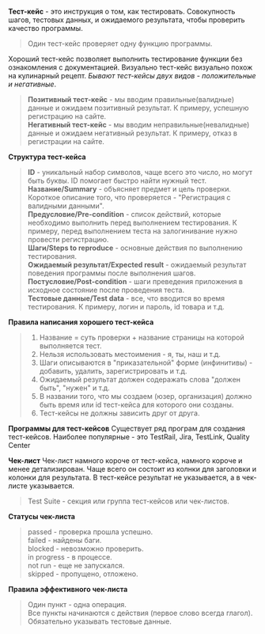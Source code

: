 **Тест-кейс** - это инструкция о том, как тестировать. Совокупность шагов, тестовых данных, и ожидаемого результата, чтобы проверить качество программы.
> Один тест-кейс проверяет одну функцию программы.

Хороший тест-кейс позволяет выполнить тестирование функции без ознакомления с документацией. Визуально тест-кейс визуально похож на кулинарный рецепт. *Бывают тест-кейсы двух видов - положительные и негативные*.
> **Позитивный тест-кейс** - мы вводим правильные(валидные) данные и ожидаем позитивный результат. К примеру, успешную регистрацию на сайте.  
> **Негативный тест-кейс** - мы вводим неправильные(невалидные) данные и ожидаем негативный результат. К примеру, отказ в регистрации на сайте.  

**Структура тест-кейса**
> **ID** - уникальный набор символов, чаще всего это число, но могут быть буквы. ID помогает быстро найти нужный тест.  
> **Название/Summary** - объясняет предмет и цель проверки. Короткое описание того, что проверяется - "Регистрация с валидными данными".  
> **Предусловие/Pre-condition** - список действий, которые необходимо выполнить перед выполнением тестирования. К примеру, перед выполнением теста на залогинивание нужно провести регистрацию.  
> **Шаги/Steps to reproduce** - основные действия по выполнению тестирования.  
> **Ожидаемый результат/Expected result** - ожидаемый результат поведения программы после выполнения шагов.  
> **Постусловие/Post-condition** - шаги преведения приложения в исходное состояние после проведения теста.  
> **Тестовые данные/Test data** - все, что вводится во время тестирования. К примеру, логин и пароль, id товара и т.д.  

**Правила написания хорошего тест-кейса**  
> 1. Название = суть проверки + название страницы на которой выполняется тест.  
> 2. Нельзя использовать местоимения - я, ты, наш и т.д.  
> 3. Шаги описываются в "приказательной" форме (инфинитивы) - добавить, удалить, зарегистрировать и т.д.  
> 4. Ожидаемый результат должен содеражать слова "должен быть", "нужен" и т.д.  
> 5. В названии того, что мы создаем (юзер, организация) должно быть время или id тест-кейса для которого они созданы.  
> 6. Тест-кейсы не должны зависить друг от друга.

**Программы для тест-кейсов**
Существует ряд програм для создания тест-кейсов. Наиболее популярные - это TestRail, Jira, TestLink, Quality Center  

**Чек-лист**
Чек-лист намного короче от тест-кейса, намного короче и менее детализирован. Чаще всего он состоит из колнки для заголовки и колонки для результата. В тест-кейсе результат не указывается, а в чек-листе указывается.  
> Test Suite - секция или группа тест-кейсов или чек-листов.  

**Статусы чек-листа**
> passed - проверка прошла успешно.  
> failed - найдены баги.  
> blocked - невозможно проверить.  
> in progress - в процессе.  
> not run - еще не запускался.  
> skipped - пропущено, отложено.

**Правила эффективного чек-листа**  
> Один пункт - одна операция.  
> Все пункты начинаются с действия (первое слово всегда глагол).  
> Обязательно указывать тестовые данные.  
